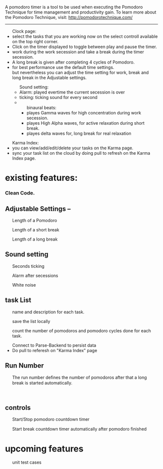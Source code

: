A pomodoro timer is a tool to be used when executing the Pomodoro Technique for time management and productivity gain. To learn more about the Pomodoro Technique, visit: http://pomodorotechnique.com/
<hr>

<ul>Clock page:
<li>select the tasks that you are working now on the select controll available on the top right corner.</li>
<li>Click on the timer displayed to toggle between play and pause the timer.</li>
<li>work during the work secession and take a break during the timer secession.</li>
<li>A long break is given after completing 4 cycles of Pomodoro.</li>
<li>for best performance use the default time settings.</li>
but nevertheless you can adjust the time setting for work, break and long break in the Adjustable settings.
<ul>Sound setting:
<li>Alarm: played evertime the current secession is over</li>
<li>ticking: ticking sound for every second</li>
<li><ul>binaural beats: 
<li>playes Gamma waves for high concentration during work secession.</li>
<li>playes High Alpha waves, for active relaxation during short break.</li>
<li>playes delta waves for, long break for real relaxation </li>
</ul></li>
</ul>
</ul>

<ul>Karma Index:
<li>you can view/add/edit/delete your tasks on the Karma page.</li>
<li>sync your task list on the cloud by doing pull to refresh on the Karma Index page.</li>
</ul>


<h1>existing features:</h1>
<h3>Clean Code.</h3>
<h2>Adjustable Settings –</h2>
<ul>Length of a Pomodoro </ul>
<ul>Length of a short break </ul>
<ul>Length of a long break </ul>
<h2> Sound setting</h2>
<ul> Seconds ticking</ul>
<ul> Alarm after secessions</ul>
<ul> White noise </ul>
<h2> task List</h2>
<ul> name and description for each task.</ul>
<ul> save the list locally</ul>
<ul>count the number of pomodoros and pomodoro cycles done for each task. </ul>
<ul>Connect to Parse-Backend to persist data 
<li>Do pull to referesh on "Karma Index" page</li>
</ul>


<h2>Run Number</h2>
<ul>The run number deﬁnes the number of pomodoros after that a long break is started automatically.</ul><br>

<h2> controls</h2>
 <ul>Start/Stop pomodoro countdown timer</ul>
 <ul>Start break countdown timer automatically after pomodoro ﬁnished</ul>


<h1>upcoming features</h1>
<ul> unit test cases</ul>


